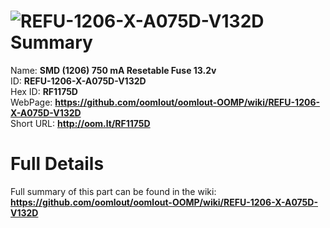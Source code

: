 
![REFU-1206-X-A075D-V132D](https://github.com/oomlout/oomlout-OOMP/blob/master/parts/REFU-1206-X-A075D-V132D/REFU-1206-X-A075D-V132D_420.jpg)   
Summary
=================
  
Name: __SMD (1206) 750 mA Resetable Fuse 13.2v__    
ID: __REFU-1206-X-A075D-V132D__   
Hex ID: __RF1175D__   
WebPage: __https://github.com/oomlout/oomlout-OOMP/wiki/REFU-1206-X-A075D-V132D__   
Short URL: __http://oom.lt/RF1175D__   

Full Details
==========================
Full summary of this part can be found in the wiki:   
__https://github.com/oomlout/oomlout-OOMP/wiki/REFU-1206-X-A075D-V132D__    

